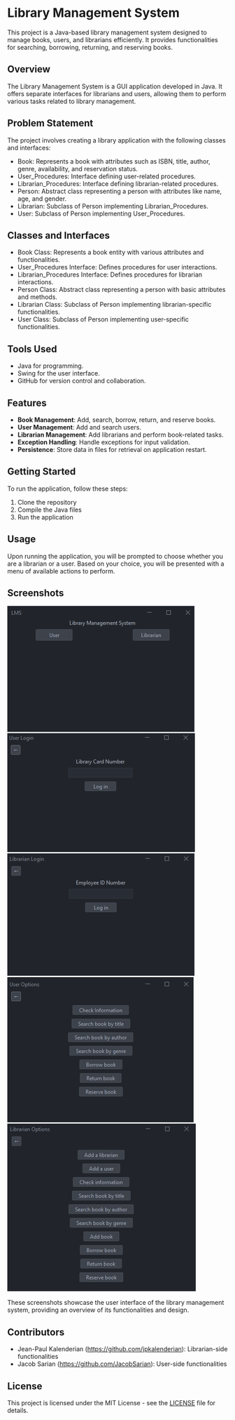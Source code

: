 # Library Management System

This project is a Java-based library management system designed to manage books, users, and librarians efficiently. It provides functionalities for searching, borrowing, returning, and reserving books.

## Overview

The Library Management System is a GUI application developed in Java. It offers separate interfaces for librarians and users, allowing them to perform various tasks related to library management.

## Problem Statement

The project involves creating a library application with the following classes and interfaces:

- Book: Represents a book with attributes such as ISBN, title, author, genre, availability, and reservation status.<br>
- User_Procedures: Interface defining user-related procedures.<br>
- Librarian_Procedures: Interface defining librarian-related procedures.<br>
- Person: Abstract class representing a person with attributes like name, age, and gender.<br>
- Librarian: Subclass of Person implementing Librarian_Procedures.<br>
- User: Subclass of Person implementing User_Procedures.<br>

## Classes and Interfaces

- Book Class: Represents a book entity with various attributes and functionalities.<br>
- User_Procedures Interface: Defines procedures for user interactions.<br>
- Librarian_Procedures Interface: Defines procedures for librarian interactions.<br>
- Person Class: Abstract class representing a person with basic attributes and methods.<br>
- Librarian Class: Subclass of Person implementing librarian-specific functionalities.<br>
- User Class: Subclass of Person implementing user-specific functionalities.<br>

## Tools Used
- Java for programming.<br>
- Swing for the user interface.<br>
- GitHub for version control and collaboration.<br>

## Features

- **Book Management**: Add, search, borrow, return, and reserve books.<br>
- **User Management**: Add and search users.<br>
- **Librarian Management**: Add librarians and perform book-related tasks.<br>
- **Exception Handling**: Handle exceptions for input validation.<br>
- **Persistence**: Store data in files for retrieval on application restart.<br>

## Getting Started

To run the application, follow these steps:

1. Clone the repository<br>
2. Compile the Java files<br>
3. Run the application<br>

## Usage

Upon running the application, you will be prompted to choose whether you are a librarian or a user. Based on your choice, you will be presented with a menu of available actions to perform.

## Screenshots

![Main Form](/Screenshots/Mainform.png)<br>
![User Entry Form](/Screenshots/UserLoginForm.png)<br>
![Librarian Entry Form](/Screenshots/LibrarianLoginForm.png)<br>
![User Options Form](/Screenshots/UserOptionsForm.png)<br>
![Librarian Options Form](/Screenshots/LibrarianOptionsForm.png)<br>

These screenshots showcase the user interface of the library management system, providing an overview of its functionalities and design.

## Contributors

- Jean-Paul Kalenderian (https://github.com/jpkalenderian): Librarian-side functionalities
- Jacob Sarian (https://github.com/JacobSarian): User-side functionalities

## License

This project is licensed under the MIT License - see the [LICENSE](LICENSE) file for details.

